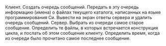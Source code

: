 Клиент. Создать очередь сообщений. Передать в эту очередь информацию (имена)
о файлах текущего каталога, написанных на языке программирования Си. Вывести на экран ответы сервера и удалить очередь сообщений.
Сервер. Выбрать из очереди самое старое сообщение. Определить те файлы, в
которых встречается конструкция цикла, и послать об этом сообщение клиенту.
Определить время, когда из очереди было прочитано самое последнее сообщение.